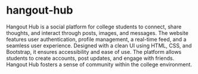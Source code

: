 # hangout-hub
Hangout Hub is a social platform for college students to connect, share thoughts, and interact through posts, images, and messages. The website features user authentication, profile management, a real-time feed, and a seamless user experience. Designed with a clean UI using HTML, CSS, and Bootstrap, it ensures accessibility and ease of use. The platform allows students to create accounts, post updates, and engage with friends. Hangout Hub fosters a sense of community within the college environment. 
